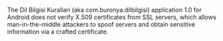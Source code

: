 The Dil Bilgisi Kurallari (aka com.buronya.dilbilgisi) application 1.0 for Android does not verify X.509 certificates from SSL servers, which allows man-in-the-middle attackers to spoof servers and obtain sensitive information via a crafted certificate.